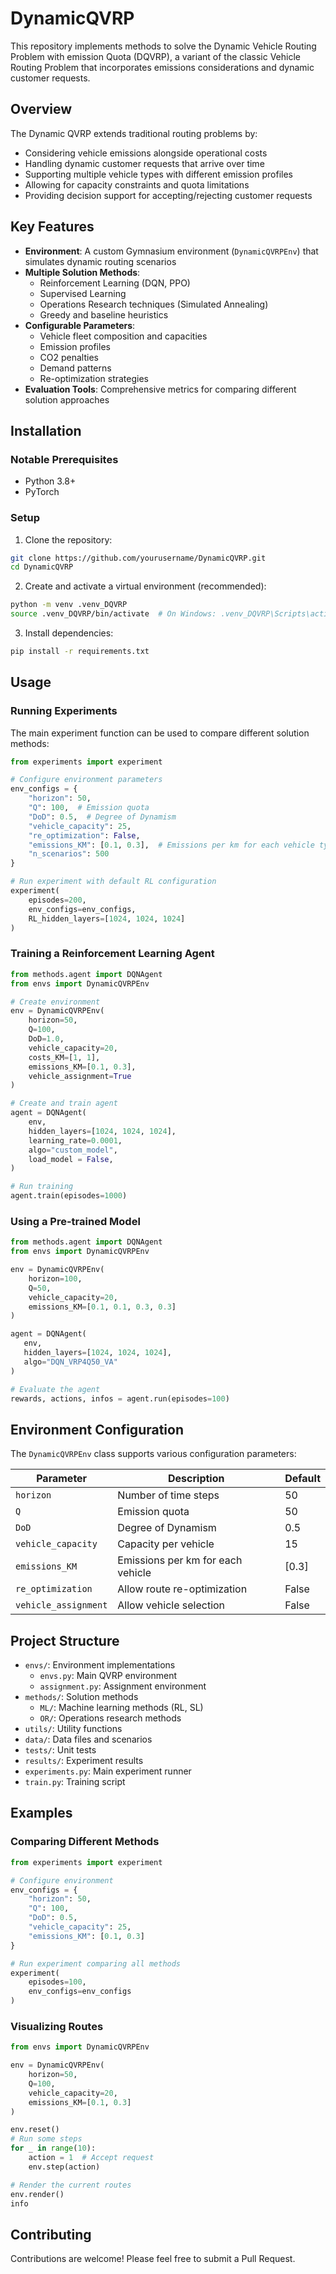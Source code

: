 # DynamicQVRP

This repository implements methods to solve the Dynamic Vehicle Routing Problem with emission Quota (DQVRP), a variant of the classic Vehicle Routing Problem that incorporates emissions considerations and dynamic customer requests.

## Overview

The Dynamic QVRP extends traditional routing problems by:

- Considering vehicle emissions alongside operational costs
- Handling dynamic customer requests that arrive over time
- Supporting multiple vehicle types with different emission profiles
- Allowing for capacity constraints and quota limitations
- Providing decision support for accepting/rejecting customer requests

## Key Features

- **Environment**: A custom Gymnasium environment (`DynamicQVRPEnv`) that simulates dynamic routing scenarios
- **Multiple Solution Methods**:
  - Reinforcement Learning (DQN, PPO)
  - Supervised Learning
  - Operations Research techniques (Simulated Annealing)
  - Greedy and baseline heuristics
- **Configurable Parameters**:
  - Vehicle fleet composition and capacities
  - Emission profiles
  - CO2 penalties
  - Demand patterns
  - Re-optimization strategies
- **Evaluation Tools**: Comprehensive metrics for comparing different solution approaches

## Installation

### Notable Prerequisites

- Python 3.8+
- PyTorch

### Setup

1. Clone the repository:

```bash
git clone https://github.com/yourusername/DynamicQVRP.git
cd DynamicQVRP
```

2. Create and activate a virtual environment (recommended):

```bash
python -m venv .venv_DQVRP
source .venv_DQVRP/bin/activate  # On Windows: .venv_DQVRP\Scripts\activate
```

3. Install dependencies:

```bash
pip install -r requirements.txt
```

## Usage

### Running Experiments

The main experiment function can be used to compare different solution methods:

```python
from experiments import experiment

# Configure environment parameters
env_configs = {
    "horizon": 50,
    "Q": 100,  # Emission quota
    "DoD": 0.5,  # Degree of Dynamism
    "vehicle_capacity": 25,
    "re_optimization": False,
    "emissions_KM": [0.1, 0.3],  # Emissions per km for each vehicle type
    "n_scenarios": 500
}

# Run experiment with default RL configuration
experiment(
    episodes=200,
    env_configs=env_configs,
    RL_hidden_layers=[1024, 1024, 1024]
)
```

### Training a Reinforcement Learning Agent

```python
from methods.agent import DQNAgent
from envs import DynamicQVRPEnv

# Create environment
env = DynamicQVRPEnv(
    horizon=50,
    Q=100,
    DoD=1.0,
    vehicle_capacity=20,
    costs_KM=[1, 1],
    emissions_KM=[0.1, 0.3],
    vehicle_assignment=True
)

# Create and train agent
agent = DQNAgent(
    env,
    hidden_layers=[1024, 1024, 1024],
    learning_rate=0.0001,
    algo="custom_model",
    load_model = False,
)

# Run training
agent.train(episodes=1000)
```

### Using a Pre-trained Model

```python
from methods.agent import DQNAgent
from envs import DynamicQVRPEnv

env = DynamicQVRPEnv(
    horizon=100,
    Q=50,
    vehicle_capacity=20,
    emissions_KM=[0.1, 0.1, 0.3, 0.3]
)

agent = DQNAgent(
   env,
   hidden_layers=[1024, 1024, 1024],
   algo="DQN_VRP4Q50_VA"
)

# Evaluate the agent
rewards, actions, infos = agent.run(episodes=100)
```

## Environment Configuration

The `DynamicQVRPEnv` class supports various configuration parameters:

| Parameter              | Description                       | Default |
| ---------------------- | --------------------------------- | ------- |
| `horizon`            | Number of time steps              | 50      |
| `Q`                  | Emission quota                    | 50      |
| `DoD`                | Degree of Dynamism                | 0.5     |
| `vehicle_capacity`   | Capacity per vehicle              | 15      |
| `emissions_KM`       | Emissions per km for each vehicle | [0.3]   |
| `re_optimization`    | Allow route re-optimization       | False   |
| `vehicle_assignment` | Allow vehicle selection           | False   |

## Project Structure

- `envs/`: Environment implementations
  - `envs.py`: Main QVRP environment
  - `assignment.py`: Assignment environment
- `methods/`: Solution methods
  - `ML/`: Machine learning methods (RL, SL)
  - `OR/`: Operations research methods
- `utils/`: Utility functions
- `data/`: Data files and scenarios
- `tests/`: Unit tests
- `results/`: Experiment results
- `experiments.py`: Main experiment runner
- `train.py`: Training script

## Examples

### Comparing Different Methods

```python
from experiments import experiment

# Configure environment
env_configs = {
    "horizon": 50,
    "Q": 100,
    "DoD": 0.5,
    "vehicle_capacity": 25,
    "emissions_KM": [0.1, 0.3]
}

# Run experiment comparing all methods
experiment(
    episodes=100,
    env_configs=env_configs
)
```

### Visualizing Routes

```python
from envs import DynamicQVRPEnv

env = DynamicQVRPEnv(
    horizon=50,
    Q=100,
    vehicle_capacity=20,
    emissions_KM=[0.1, 0.3]
)

env.reset()
# Run some steps
for _ in range(10):
    action = 1  # Accept request
    env.step(action)

# Render the current routes
env.render()
info
```

## Contributing

Contributions are welcome! Please feel free to submit a Pull Request.
